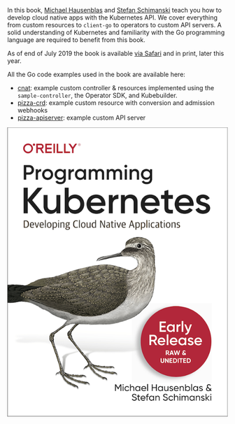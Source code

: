 In this book, [Michael Hausenblas](https://twitter.com/mhausenblas) and [Stefan Schimanski](https://twitter.com/the_sttts)  teach you how to develop cloud native apps with the Kubernetes API. We cover everything from custom resources to `client-go` to operators to custom API servers. A solid understanding of Kubernetes and familiarity with the Go programming language are required to benefit from this book.

As of end of July 2019 the book is available [via Safari](https://learning.oreilly.com/library/view/programming-kubernetes/9781492047094/) and in print, later this year.

All the Go code examples used in the book are available here:

* [cnat](https://github.com/programming-kubernetes/cnat): example custom controller & resources implemented using the `sample-controller`, the Operator SDK, and Kubebuilder.
* [pizza-crd](https://github.com/programming-kubernetes/pizza-crd): example custom resource with conversion and admission webhooks
 * [pizza-apiserver](https://github.com/programming-kubernetes/pizza-apiserver): example custom API server

![book cover](pk.png)
